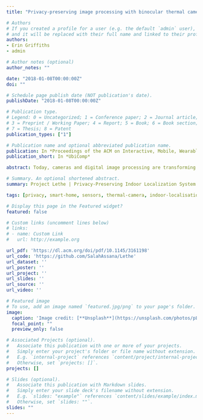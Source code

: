 ```yaml
---
title: "Privacy-preserving image processing with binocular thermal cameras"

# Authors
# If you created a profile for a user (e.g. the default `admin` user), write the username (folder name) here 
# and it will be replaced with their full name and linked to their profile.
authors:
- Erin Griffiths
- admin

# Author notes (optional)
author_notes: ""

date: "2018-01-08T00:00:00Z"
doi: ""

# Schedule page publish date (NOT publication's date).
publishDate: "2018-01-08T00:00:00Z"

# Publication type.
# Legend: 0 = Uncategorized; 1 = Conference paper; 2 = Journal article;
# 3 = Preprint / Working Paper; 4 = Report; 5 = Book; 6 = Book section;
# 7 = Thesis; 8 = Patent
publication_types: ["1"]

# Publication name and optional abbreviated publication name.
publication: In *Proceedings of the ACM on Interactive, Mobile, Wearable and Ubiquitous Technologies*
publication_short: In *UbiComp*

abstract: Today, cameras and digital image processing are transforming industries and the human environment with rich, informative sensing. However, image processing is not utilized nearly as much in homes where concerns about image privacy dominate. In a preliminary study with 200 participants, we found 21% would reject a camera based system even if the system was designed to not report images as they could still be collected if the camera system was hacked. In this paper, we demonstrate a hardware-based approach for privacy-preserving image processing, the ability to automatically extract information from imaging sensors without the risk of compromising image privacy, even if the system is hacked. The basic idea is to limit both the memory available on board the camera and the data rate of camera communication to prevent a full image from ever being extracted. As a proof of concept, we prototype a system, called Lethe, that tracks and identifies individuals by height with a thermal camera as they move from room to room. Our results show that Lethe can detect the presence of individuals with 96.9% accuracy and determine their direction of travel with 99.7% accuracy. Additionally, Lethe can identify individuals 96.0% of the time with a 5cm (~2in) or greater difference in walking height and 92.9% with a 2.5cm (~1in) or greater difference. Finally, Lethe performs this processing with only 33 bytes of memory (or 0.69% of the full thermal image).

# Summary. An optional shortened abstract.
summary: Project Lethe | Privacy-Preserving Indoor Localization System

tags: [privacy, smart-home, sensors, thermal-camera, indoor-localisation]

# Display this page in the Featured widget?
featured: false

# Custom links (uncomment lines below)
# links:
# - name: Custom Link
#   url: http://example.org

url_pdf: 'https://dl.acm.org/doi/pdf/10.1145/3161198'
url_code: 'https://github.com/SalahAssana/Lethe'
url_dataset: ''
url_poster: ''
url_project: ''
url_slides: ''
url_source: ''
url_video: ''

# Featured image
# To use, add an image named `featured.jpg/png` to your page's folder. 
image:
  caption: 'Image credit: [**Unsplash**](https://unsplash.com/photos/pLCdAaMFLTE)'
  focal_point: ""
  preview_only: false

# Associated Projects (optional).
#   Associate this publication with one or more of your projects.
#   Simply enter your project's folder or file name without extension.
#   E.g. `internal-project` references `content/project/internal-project/index.md`.
#   Otherwise, set `projects: []`.
projects: []

# Slides (optional).
#   Associate this publication with Markdown slides.
#   Simply enter your slide deck's filename without extension.
#   E.g. `slides: "example"` references `content/slides/example/index.md`.
#   Otherwise, set `slides: ""`.
slides: ""
---
```

